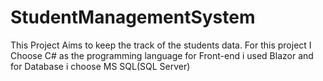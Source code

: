 # StudentManagementSystem
This Project Aims to keep the track of the students data. For this project I Choose C# as the programming language for Front-end i used Blazor and for Database i choose MS SQL(SQL Server)
